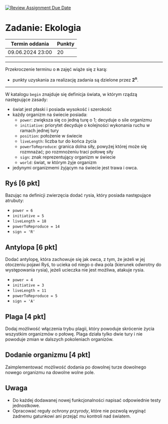 [![Review Assignment Due Date](https://classroom.github.com/assets/deadline-readme-button-24ddc0f5d75046c5622901739e7c5dd533143b0c8e959d652212380cedb1ea36.svg)](https://classroom.github.com/a/99alaUOk)
# Zadanie: Ekologia

| Termin oddania | Punkty     |
|----------------|:-----------|
|  09.06.2024 23:00 |   20        |

--- 
Przekroczenie terminu o **n** zajęć wiąże się z karą:
- punkty uzyskania za realizację zadania są dzielone przez **2<sup>n</sup>**.

--- 
W katalogu `begin` znajduje się definicja świata, w którym rządzą następujące zasady:
* świat jest płaski i posiada wysokość i szerokość
* każdy organizm na świecie posiada: 
    * `power`: zwiększa się co jedną turę o 1; decyduje o sile organizmu
    * `initiative`: priorytet decyduje o  kolejności wykonania ruchu w ramach jednej tury
    * `position`: położenie w świecie
    * `liveLength`: liczba tur do końca życia
    * `powerToReproduce`: granica dolna siły, powyżej której może się rozmnażać; po rozmnożeniu traci połowę siły
    * `sign`: znak reprezentujący organizm w świecie
    * `world`: świat, w którym żyje organizm
* jedynymi organizmemi żyjącym na świecie jest trawa i owca.

## Ryś [6 pkt]
Bazując na definicji zwierzęcia dodać rysia, który posiada następujące atrubuty:
* `power = 6`
* `initiative = 5`
* `liveLength = 18`
* `powerToReproduce = 14`
* `sign = 'R'`


## Antylopa [6 pkt]
Dodać antylopę, która zachowuje się jak owca, z tym, że jeżeli w jej otoczeniu pojawi Ryś, to ucieka od niego o dwa pola (kierunek odwrotny do występowania rysia), jeżeli ucieczka nie jest możliwa, atakuje rysia.
* `power = 4`
* `initiative = 3`
* `liveLength = 11`
* `powerToReproduce = 5`
* `sign = 'A'`


## Plaga [4 pkt]
Dodaj możliwość włączenia trybu plagii, który powoduje skrócenie życia wszystkim organizmów o połowę. Plaga działa tylko dwie tury i nie powoduje zmian w dalszych pokoleniach organizów.

## Dodanie organizmu [4 pkt]
Zaimplementować możliwość dodania po dowolnej turze dowolnego nowego organizmu na dowolne wolne pole.

## Uwaga

- Do każdej dodawanej nowej funkcjonalności napisać odpowiednie testy jednostkowe.
- Opracować reguły *ochrony przyrody*, które nie pozwolą wyginąć żadnemu gatunkowi ani przejąć mu kontroli nad światem.

